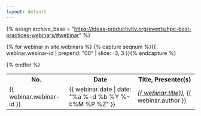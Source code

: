 ```yaml
---
layout: default
---
```

{% assign archive_base = "https://ideas-productivity.org/events/hpc-best-practices-webinars/#webinar" %}
<table>
  <tr>
    <th>No.</th>
    <th>Date</th>
    <th>Title, Presenter(s)</th>
  </tr>

{% for webinar in site.webinars %}
  {% capture seqnum %}{{ webinar.webinar-id | prepend: "00" | slice: -3, 3 }}{% endcapture %}
  <tr>
    <td>{{ webinar.webinar-id }}</td>
    <td>{{ webinar.date | date: "%a %-d %b %Y %-I:%M %P %Z" }}</td>
    <td><em><a href="{{ archive_base }}{{ seqnum }}">{{ webinar.title}}</a>,</em> 
	  {{ webinar.author }}
    </td>
  </tr>
{% endfor %}
</table>
